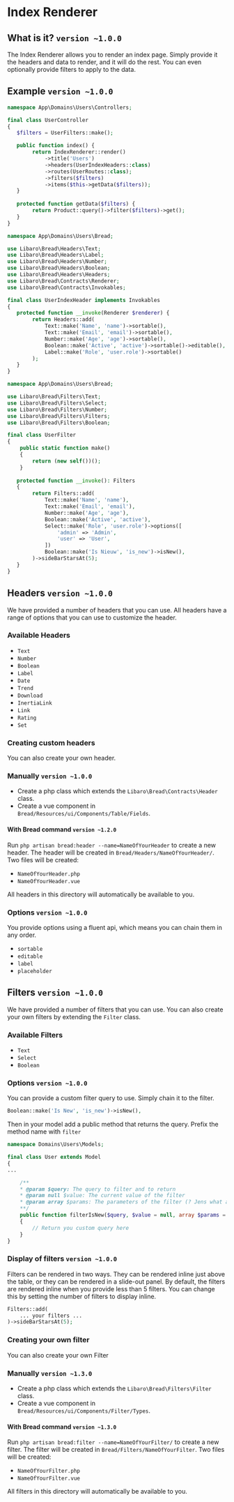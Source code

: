 # Index Renderer

## What is it? `version ~1.0.0`

The Index Renderer allows you to render an index page. Simply provide it the headers and data to render, and it will do
the rest. You can even optionally provide filters to apply to the data.

## Example `version ~1.0.0`

````php
namespace App\Domains\Users\Controllers;

final class UserController
{
   $filters = UserFilters::make();

   public function index() {
        return IndexRenderer::render()
            ->title('Users')
            ->headers(UserIndexHeaders::class)
            ->routes(UserRoutes::class);
            ->filters($filters)
            ->items($this->getData($filters));
   }
   
   protected function getData($filters) {
        return Product::query()->filter($filters)->get();
   }
}
````

````php
namespace App\Domains\Users\Bread;

use Libaro\Bread\Headers\Text;
use Libaro\Bread\Headers\Label;
use Libaro\Bread\Headers\Number;
use Libaro\Bread\Headers\Boolean;
use Libaro\Bread\Headers\Headers;
use Libaro\Bread\Contracts\Renderer;
use Libaro\Bread\Contracts\Invokables;

final class UserIndexHeader implements Invokables
{
   protected function __invoke(Renderer $renderer) {
        return Headers::add(
            Text::make('Name', 'name')->sortable(),
            Text::make('Email', 'email')->sortable(),
            Number::make('Age', 'age')->sortable(),
            Boolean::make('Active', 'active')->sortable()->editable(),
            Label::make('Role', 'user.role')->sortable()
        );
   }
}
````

````php
namespace App\Domains\Users\Bread;

use Libaro\Bread\Filters\Text;
use Libaro\Bread\Filters\Select;
use Libaro\Bread\Filters\Number;
use Libaro\Bread\Filters\Filters;
use Libaro\Bread\Filters\Boolean;

final class UserFilter
{
    public static function make()
    {
        return (new self())();
    }
    
   protected function __invoke(): Filters 
   {
        return Filters::add(
            Text::make('Name', 'name'),
            Text::make('Email', 'email'),
            Number::make('Age', 'age'),
            Boolean::make('Active', 'active'),
            Select::make('Role', 'user.role')->options([
                'admin' => 'Admin',
                'user' => 'User',
            ])
            Boolean::make('Is Nieuw', 'is_new')->isNew(),
        )->sideBarStarsAt(5);
   }
}
````

## Headers `version ~1.0.0`
We have provided a number of headers that you can use.
All headers have a range of options that you can use to customize the header.

### Available Headers
- `Text`
- `Number`
- `Boolean`
- `Label`
- `Date`
- `Trend`
- `Download`
- `InertiaLink`
- `Link`
- `Rating`
- `Set`

### Creating custom headers
You can also create your own header. 

### Manually `version ~1.0.0`
- Create a php class which extends the 
`Libaro\Bread\Contracts\Header` class. 
- Create a vue component in `Bread/Resources/ui/Components/Table/Fields`.

#### With Bread command `version ~1.2.0`
Run `php artisan bread:header --name=NameOfYourHeader` to create a new header. The header will be created
in `Bread/Headers/NameOfYourHeader/`.
Two files will be created:
- `NameOfYourHeader.php`
- `NameOfYourHeader.vue`

All headers in this directory will automatically be available to you.

### Options `version ~1.0.0`
You provide options using a fluent api, which means you can chain them in any order.
- `sortable`
- `editable`
- `label`
- `placeholder`

## Filters `version ~1.0.0`
We have provided a number of filters that you can use. You can also create your own filters by 
extending the `Filter` class.

### Available Filters
- `Text`
- `Select`
- `Boolean`

### Options `version ~1.0.0`
You can provide a custom filter query to use. Simply chain it to the filter.

````php
Boolean::make('Is New', 'is_new')->isNew(),
````

Then in your model add a public method that returns the query. Prefix the method name
with `filter`

````php
namespace Domains\Users\Models;

final class User extends Model
{
...

    /**
    * @param $query: The query to filter and to return
    * @param null $value: The current value of the filter
    * @param array $params: The parameters of the filter (? Jens what are these params?)
    **/ 
    public function filterIsNew($query, $value = null, array $params = [])
    {
        // Return you custom query here
    }
}
````

### Display of filters `version ~1.0.0`
Filters can be rendered in two ways. They can be rendered inline just above the table, or they can be rendered
in a slide-out panel. By default, the filters are rendered inline when you provide less than 5 filters.
You can change this by setting the number of filters to display inline.
````php
Filters::add(
    ... your filters ...
)->sideBarStarsAt(5);
````

### Creating your own filter
You can also create your own Filter

### Manually `version ~1.3.0`
- Create a php class which extends the
  `Libaro\Bread\Filters\Filter` class.
- Create a vue component in `Bread/Resources/ui/Components/Filter/Types`.

#### With Bread command `version ~1.3.0`
Run `php artisan bread:filter --name=NameOfYourFilter/` to create a new filter. The filter will be created
in `Bread/Filters/NameOfYourFilter`.
Two files will be created:
- `NameOfYourFilter.php`
- `NameOfYourFilter.vue`

All filters in this directory will automatically be available to you.
